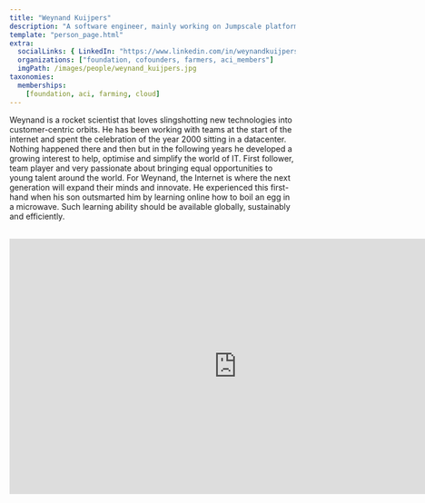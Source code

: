 ```yaml
---
title: "Weynand Kuijpers"
description: "A software engineer, mainly working on Jumpscale platform and Kosmos."
template: "person_page.html"
extra:
  socialLinks: { LinkedIn: "https://www.linkedin.com/in/weynandkuijpers/" }
  organizations: ["foundation, cofounders, farmers, aci_members"]
  imgPath: /images/people/weynand_kuijpers.jpg
taxonomies:
  memberships:
    [foundation, aci, farming, cloud]
---
```


Weynand is a rocket scientist that loves slingshotting new technologies into customer-centric orbits. He has been working with teams at the start of the internet and spent the celebration of the year 2000 sitting in a datacenter.  Nothing happened there and then but in the following years he developed a growing interest to help, optimise and simplify the world of IT. First follower, team player and very passionate about bringing equal opportunities to young talent around the world. For Weynand, the Internet is where the next generation will expand their minds and innovate. He experienced this first-hand when his son outsmarted him by learning online how to boil an egg in a microwave. Such learning ability should be available globally, sustainably and efficiently.

<BR>
<div class="aspect-w-16 aspect-h-9">
<iframe src="https://player.vimeo.com/video/414000468" width="800" height="450" frameborder="0" allow="autoplay; fullscreen" allowfullscreen></iframe>
</div>
<BR>

